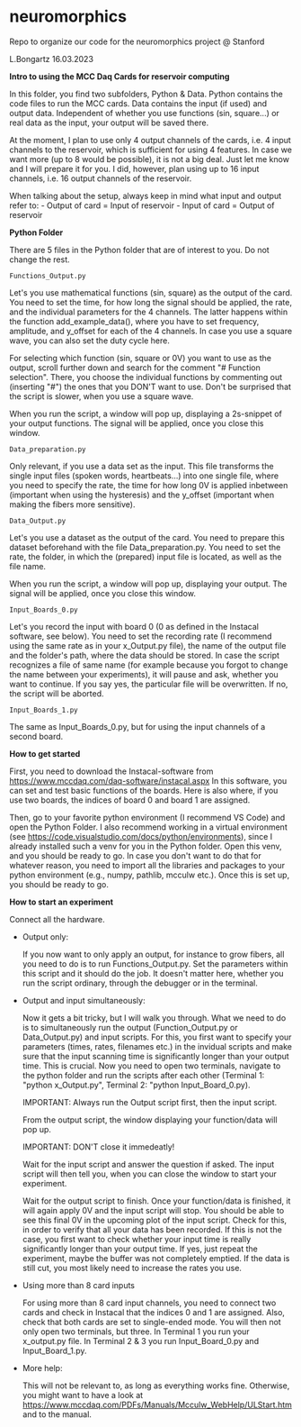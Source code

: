 # neuromorphics
Repo to organize our code for the neuromorphics project @ Stanford

L.Bongartz 16.03.2023

**Intro to using the MCC Daq Cards for reservoir computing**

In this folder, you find two subfolders, Python & Data. Python contains the code files to run the MCC
cards. Data contains the input (if used) and output data. Independent of whether you use functions
(sin, square...) or real data as the input, your output will be saved there.

At the moment, I plan to use only 4 output channels of the cards, i.e. 4 input channels to the reservoir, which is sufficient
for using 4 features. In case we want more (up to 8 would be possible), it is not a big deal. Just let me know and 
I will prepare it for you. I did, however, plan using up to 16 input channels, i.e. 16 output channels of the reservoir.

When talking about the setup, always keep in mind what input and output refer to:
	- Output of card = Input of reservoir
	- Input of card = Output of reservoir

**Python Folder**

There are 5 files in the Python folder that are of interest to you. Do not change the rest.

	Functions_Output.py
		
Let's you use mathematical functions (sin, square) as the output of the card. You need to set the time,
for how long the signal should be applied, the rate, and the individual parameters for the 4 channels. 
The latter happens within the function add_example_data(), where you have to set frequency, amplitude, and y_offset
for each of the 4 channels. In case you use a square wave, you can also set the duty cycle here.
		
For selecting which function (sin, square or 0V) you want to use as the output, scroll further down
and search for the comment "# Function selection". There, you choose the individual functions by
commenting out (inserting "#") the ones that you DON'T want to use. Don't be surprised that the
script is slower, when you use a square wave.

When you run the script, a window will pop up, displaying a 2s-snippet of your output functions. The signal
will be applied, once you close this window.

	Data_preparation.py
		
Only relevant, if you use a data set as the input. This file transforms the single input files
(spoken words, heartbeats...) into one single file, where you need to specify the rate, 
the time for how long 0V is applied inbetween (important when using the hysteresis) and
the y_offset (important when making the fibers more sensitive).

	Data_Output.py
		
Let's you use a dataset as the output of the card. You need to prepare this dataset beforehand with
the file Data_preparation.py. You need to set the rate, the folder, in which the (prepared) input file
is located, as well as the file name. 		

When you run the script, a window will pop up, displaying your output. The signal will be applied, 
once you close this window.

	Input_Boards_0.py
	
Let's you record the input with board 0 (0 as defined in the Instacal software, see below).
You need to set the recording rate (I recommend using the same rate as in your x_Output.py file), the
name of the output file and the folder's path, where the data should be stored. In case the script recognizes
a file of same name (for example because you forgot to change the name between your experiments), 
it will pause and ask, whether you want to continue. If you say yes, the particular file will be overwritten. 
If no, the script will be aborted.

	Input_Boards_1.py
	
The same as Input_Boards_0.py, but for using the input channels of a second board.


**How to get started**

First, you need to download the Instacal-software from https://www.mccdaq.com/daq-software/instacal.aspx In this software, you can set and test basic functions of the boards. Here is also where, if you use two boards, the indices
of board 0 and board 1 are assigned.

Then, go to your favorite python environment (I recommend VS Code) and open the Python Folder. I also recommend working
in a virtual environment (see https://code.visualstudio.com/docs/python/environments), since I already installed such a venv
for you in the Python folder. Open this venv, and you should be ready to go. In case you don't want to do that for
whatever reason, you need to import all the libraries and packages to your python environment (e.g., numpy, 
pathlib, mcculw etc.). Once this is set up, you should be ready to go.


**How to start an experiment**

Connect all the hardware.

- Output only:

	If you now want to only apply an output, for instance to grow fibers, all you need to do
	is to run Functions_Output.py. Set the parameters within this script and it should do the job. It doesn't matter 
	here, whether you run the script ordinary, through the debugger or in the terminal.

- Output and input simultaneously:

	Now it gets a bit tricky, but I will walk you through. What we need to do is to simultaneously run the output 
	(Function_Output.py or Data_Output.py) and input scripts. For this, you first want to specify your parameters (times, rates,
	filenames etc.) in the invidual scripts and make sure that the input scanning time is significantly longer than your output time. 
	This is crucial. Now you need to open two terminals, navigate to the python folder and run the scripts after each other (Terminal 1: 
	"python x_Output.py", Terminal 2: "python Input_Board_0.py). 
	
	IMPORTANT: Always run the Output script first, then the input script.

	From the output script, the window displaying your function/data will pop up. 

	IMPORTANT: DON'T close it immedeatly!

	Wait for the input script and answer the question if asked. The input script will then tell you, when you can close the window to start
	your experiment. 

	Wait for the output script to finish. Once your function/data is finished, it will again apply 0V and the input script will stop.
	You should be able to see this final 0V in the upcoming plot of the input script. Check for this, in order to verify that all your
	data has been recorded. If this is not the case, you first want to check whether your input time is really significantly
	longer than your output time. If yes, just repeat the experiment, maybe the buffer was not completely emptied. If the data is still 
	cut, you most likely need to increase the rates you use.

- Using more than 8 card inputs

	For using more than 8 card input channels, you need to connect two cards and check in Instacal that the indices 0 and 1 are
	assigned. Also, check that both cards are set to single-ended mode. You will then not only open two terminals, but three. In Terminal 1 you run your 		x_output.py file. In Terminal 2 & 3 you run Input_Board_0.py and Input_Board_1.py. 
 
 
- More help:

	This will not be relevant to, as long as everything works fine. Otherwise, you might want to have a look at
	https://www.mccdaq.com/PDFs/Manuals/Mcculw_WebHelp/ULStart.htm and to the manual.

	
